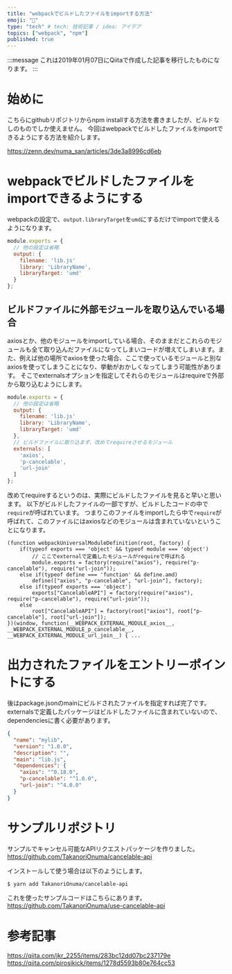 ```yaml
---
title: "webpackでビルドしたファイルをimportする方法"
emoji: "💨"
type: "tech" # tech: 技術記事 / idea: アイデア
topics: ["webpack", "npm"]
published: true
---
```


:::message
これは2019年01月07日にQiitaで作成した記事を移行したものになります。
:::

# 始めに

こちらにgithubリポジトリからnpm installする方法を書きましたが、ビルドなしのものでしか使えません。
今回はwebpackでビルドしたファイルをimportできるようにする方法を紹介します。

https://zenn.dev/numa_san/articles/3de3a8996cd6eb

# webpackでビルドしたファイルをimportできるようにする

webpackの設定で、`output.libraryTarget`を`umd`にするだけでimportで使えるようになります。

```js:webpack.config.js
module.exports = {
  // 他の設定は省略
  output: {
    filename: 'lib.js'
    library: 'LibraryName',
    libraryTarget: 'umd'
  }
};
```

## ビルドファイルに外部モジュールを取り込んでいる場合

axiosとか、他のモジュールをimportしている場合、そのままだとこれらのモジュールも全て取り込んだファイルになってしまいコードが増えてしまいます。また、例えば他の場所でaxiosを使った場合、ここで使っているモジュールと別なaxiosを使ってしまうことになり、挙動がおかしくなってしまう可能性があります。
そこでexternalsオプションを指定してそれらのモジュールはrequireで外部から取り込むようにします。

```js:webpack.config.js
module.exports = {
  // 他の設定は省略
  output: {
    filename: 'lib.js'
    library: 'LibraryName',
    libraryTarget: 'umd'
  },
  // ビルドファイルに取り込まず、改めてrequireさせるモジュール
  externals: [
    'axios',
    'p-cancelable',
    'url-join'
  ]
};
```

改めてrequireするというのは、実際にビルドしたファイルを見ると早いと思います。
以下がビルドしたファイルの一部ですが、ビルドしたコードの中で`require`が呼ばれています。
つまりこのファイルをimportしたら中で`require`が呼ばれて、このファイルにはaxiosなどのモジュールは含まれていないということになります。

```js:ビルドしたファイルの一部
(function webpackUniversalModuleDefinition(root, factory) {
	if(typeof exports === 'object' && typeof module === 'object')
		// ここでexternalで定義したモジュールがrequireで呼ばれる
		module.exports = factory(require("axios"), require("p-cancelable"), require("url-join"));
	else if(typeof define === 'function' && define.amd)
		define(["axios", "p-cancelable", "url-join"], factory);
	else if(typeof exports === 'object')
		exports["CancelableAPI"] = factory(require("axios"), require("p-cancelable"), require("url-join"));
	else
		root["CancelableAPI"] = factory(root["axios"], root["p-cancelable"], root["url-join"]);
})(window, function(__WEBPACK_EXTERNAL_MODULE_axios__, __WEBPACK_EXTERNAL_MODULE_p_cancelable__, __WEBPACK_EXTERNAL_MODULE_url_join__) { ...
```

# 出力されたファイルをエントリーポイントにする

後はpackage.jsonのmainにビルドされたファイルを指定すれば完了です。
externalsで定義したパッケージはビルドしたファイルに含まれていないので、dependenciesに書く必要があります。

```json:package.json
{
  "name": "mylib",
  "version": "1.0.0",
  "description": "",
  "main": "lib.js",
  "dependencies": {
    "axios": "^0.18.0",
    "p-cancelable": "^1.0.0",
    "url-join": "^4.0.0"
  }
}
```

# サンプルリポジトリ

サンプルでキャンセル可能なAPIリクエストパッケージを作りました。
https://github.com/TakanoriOnuma/cancelable-api

インストールして使う場合は以下のようにします。

```bash
$ yarn add TakanoriOnuma/cancelable-api
```

これを使ったサンプルコードはこちらにあります。
https://github.com/TakanoriOnuma/use-cancelable-api

# 参考記事

https://qiita.com/jkr_2255/items/283bc12dd07bc237179e
https://qiita.com/pirosikick/items/1278d5593b80e764cc53
